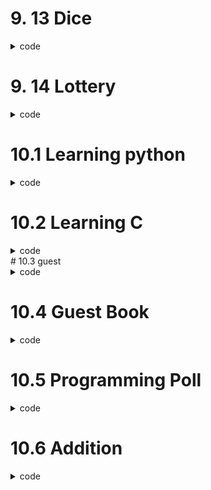 # 9. 13 Dice
<details>
  <summary>code</summary>
  
  ```py
  from random import randint


  class Die:


      #define how many sides a Die can have, and also define an empty list called result to contain results
      def __init__(self, sides = 6):
          self.sides = sides
          self.result = []
      def roll_die(self):
          print(randint(1,self.sides))


      #parameter 'num' represents how many times we roll the die
      def show_results(self,num = 10):

          for a in range(1,num+1):
              self.result.append(randint(1,self.sides))
          print(self.result)


      #analyze how many times certain number hits
      def analyze(self):
          dic = {}
          for key in self.result:
              if key not in dic:
                  dic[key] = 0
              dic[key] += 1
          print(dic)


  #create a die which, by default, has 6 sides
  a = Die()

  #roll die once and print
  a.roll_die()

  #roll die 'a' 10 times(by default) and print the results
  a.show_results()

  #create a die with 10 sides
  b = Die(10)

  #create a die with 20 sides
  c = Die(20)

  #roll die 'b' 20 times
  b.show_results(20)

  #roll die 'c' 20 times
  c.show_results(20)

  #analyze what number hits how many times
  a.analyze()



  d = Die(25)
  d.show_results(25)
  d.analyze()
  ```
  
</details>

# 9. 14 Lottery
  
<details>
  <summary>code</summary>
  
  ```py
  from random import choice, randint
  lst_num = [1,2,3,4,5,6,7,8,9,10,"a","b","c","d","e"]
  lottery = []
  while len(lottery) < 4:
      b = choice(lst_num)
      if b not in lottery:
          lottery.append(b)
  print(lottery)
  ```
</details>

# 10.1 Learning python
<details>
  <summary>code</summary>
  
  <em>python_so_far_6.12txt</em>
  ```
  Python is amazing!
  I love you python!
  ```
  
  ```py
  with open("C:/Users/daily/Desktop/Coding/Python/git_practice/python_so_far_6.12.txt") as file:
      first = file.read()
  print(first)

  with open("C:/Users/daily/Desktop/Coding/Python/git_practice/python_so_far_6.12.txt") as file:
      for a in file:
          print(a.strip())

  with open("C:/Users/daily/Desktop/Coding/Python/git_practice/python_so_far_6.12.txt") as file:
      third = file.readlines()
  for a in third:
      print(a.strip())
  ```
</details>
  
# 10.2 Learning C
<details>
  <summary>code</summary>
  
  ```py
  with open(filename) as h:
      a = h.readlines()
  for bb in a:
      print(bb.strip().replace("python","c")
  
  ```
</details>
# 10.3 guest
<details>
  <summary>code</summary>
  
  ```py
  name = input("What is your name? \n")

  with open("C:/Users/daily/Desktop/Coding/Python/git_practice/guest.txt", "w") as a:
      a.write(name)

  with open("C:/Users/daily/Desktop/Coding/Python/git_practice/guest.txt", "r") as a:
      guest = a.read()
  print(guest.strip())
  ```
</details>
  
# 10.4 Guest Book
<details>
  <summary>code</summary>
  
  ```py
  with open("C:/Users/daily/Desktop/Coding/Python/git_practice/guest_book.txt", "a") as file:
    while True:
        name = input("What is your name?\n")
        name += "\n"
        file.write(name)
        print(f"hello, {name}\n")
  ```
  
</details>
  
# 10.5 Programming Poll
<details>
  <summary>code</summary>
  
  ```py
  with open("C:/Users/daily/Desktop/Coding/Python/git_practice/reason to program.txt","a") as file:
      reason = input("Why do you like programming?\n")
      file.write(f"reason : {reason}\n")


  with open("C:/Users/daily/Desktop/Coding/Python/git_practice/reason to program.txt") as file:
      reason_to_program = file.read()
      print(reason_to_program.strip())
  ```
</details>

# 10.6 Addition
<details>
  <summary>code</summary>
  
  ```py
  try:    
      a = input("Enter the first number : ")
      a = int(a)
      b = input("Enter the second number : ")
      b = int(b)

  except ValueError:
      if type(a) != int:
          print("The first input was not a number, try again!")
      elif type(b) != int:
          print("The second input was not a number, try again!")
  else:
      print(f"the sum of {a} and {b} : {a+b}")
  ```
</details>
